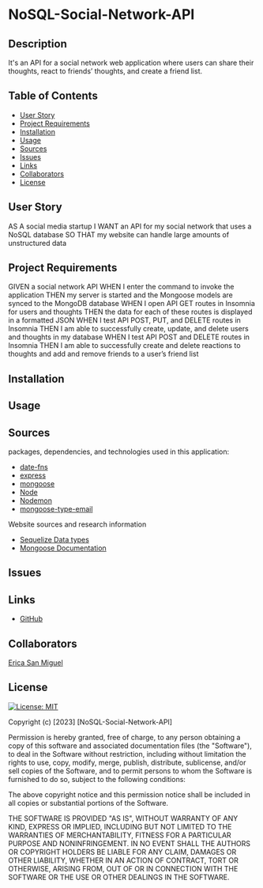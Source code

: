 # NoSQL-Social-Network-API

## Description
It's an API for a social network web application where users can share their thoughts, react to friends’ thoughts, and create a friend list.

## Table of Contents
* [User Story](#user-story)
* [Project Requirements](#project-requirements)
* [Installation](#installation)
* [Usage](#usage)
* [Sources](#sources)
* [Issues](#issues)
* [Links](#links)
* [Collaborators](#collaborators)
* [License](#license)

## User Story
AS A social media startup
I WANT an API for my social network that uses a NoSQL database
SO THAT my website can handle large amounts of unstructured data

## Project Requirements
GIVEN a social network API
WHEN I enter the command to invoke the application
THEN my server is started and the Mongoose models are synced to the MongoDB database
WHEN I open API GET routes in Insomnia for users and thoughts
THEN the data for each of these routes is displayed in a formatted JSON
WHEN I test API POST, PUT, and DELETE routes in Insomnia
THEN I am able to successfully create, update, and delete users and thoughts in my database
WHEN I test API POST and DELETE routes in Insomnia
THEN I am able to successfully create and delete reactions to thoughts and add and remove friends to a user’s friend list

## Installation

## Usage


## Sources
packages, dependencies, and technologies used in this application:

* [date-fns](https://www.npmjs.com/package/date-fns)
* [express](https://expressjs.com/)
* [mongoose](https://www.npmjs.com/package/mongoose)
* [Node](https://nodejs.org/en/docs)
* [Nodemon](https://nodemon.io/)
* [mongoose-type-email](https://www.npmjs.com/package/mongoose-type-email)


Website sources and research information 
- [Sequelize Data types](https://sequelize.org/docs/v7/models/data-types/)
- [Mongoose Documentation](https://mongoosejs.com/docs/guide.html)


## Issues

## Links

- [GitHub](https://github.com/erica-210/NoSQL-Social-Network-API)

## Collaborators
[Erica San Miguel](https://github.com/erica-210)

## License
[![License: MIT](https://img.shields.io/badge/License-MIT-yellow.svg)](https://opensource.org/licenses/MIT)

Copyright (c) [2023] [NoSQL-Social-Network-API]

Permission is hereby granted, free of charge, to any person obtaining a copy
of this software and associated documentation files (the "Software"), to deal
in the Software without restriction, including without limitation the rights
to use, copy, modify, merge, publish, distribute, sublicense, and/or sell
copies of the Software, and to permit persons to whom the Software is
furnished to do so, subject to the following conditions:

The above copyright notice and this permission notice shall be included in all
copies or substantial portions of the Software.

THE SOFTWARE IS PROVIDED "AS IS", WITHOUT WARRANTY OF ANY KIND, EXPRESS OR
IMPLIED, INCLUDING BUT NOT LIMITED TO THE WARRANTIES OF MERCHANTABILITY,
FITNESS FOR A PARTICULAR PURPOSE AND NONINFRINGEMENT. IN NO EVENT SHALL THE
AUTHORS OR COPYRIGHT HOLDERS BE LIABLE FOR ANY CLAIM, DAMAGES OR OTHER
LIABILITY, WHETHER IN AN ACTION OF CONTRACT, TORT OR OTHERWISE, ARISING FROM,
OUT OF OR IN CONNECTION WITH THE SOFTWARE OR THE USE OR OTHER DEALINGS IN THE
SOFTWARE.